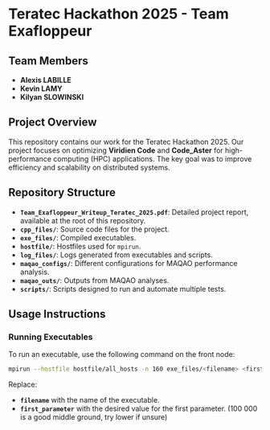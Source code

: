 # Teratec Hackathon 2025 - Team Exafloppeur

## Team Members

- **Alexis LABILLE**
- **Kevin LAMY**
- **Kilyan SLOWINSKI**

## Project Overview

This repository contains our work for the Teratec Hackathon 2025. Our project focuses on optimizing **Viridien Code** and **Code_Aster** for high-performance computing (HPC) applications. The key goal was to improve efficiency and scalability on distributed systems.

## Repository Structure

- **`Team_Exafloppeur_Writeup_Teratec_2025.pdf`**: Detailed project report, available at the root of this repository.
- **`cpp_files/`**: Source code files for the project.
- **`exe_files/`**: Compiled executables.
- **`hostfile/`**: Hostfiles used for `mpirun`.
- **`log_files/`**: Logs generated from executables and scripts.
- **`maqao_configs/`**: Different configurations for MAQAO performance analysis.
- **`maqao_outs/`**: Outputs from MAQAO analyses.
- **`scripts/`**: Scripts designed to run and automate multiple tests.

## Usage Instructions

### Running Executables

To run an executable, use the following command on the front node:

```bash
mpirun --hostfile hostfile/all_hosts -n 160 exe_files/<filename> <first_parameter> 1000000 > log_files/<filename>
```

Replace:

- **`filename`** with the name of the executable.
- **`first_parameter`** with the desired value for the first parameter. (100 000 is a good middle ground, try lower if unsure)
